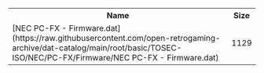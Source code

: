 <table>
<tr><th>Name</th><th>Size</th></tr>
<tr><td>
[NEC PC-FX - Firmware.dat](https://raw.githubusercontent.com/open-retrogaming-archive/dat-catalog/main/root/basic/TOSEC-ISO/NEC/PC-FX/Firmware/NEC PC-FX - Firmware.dat)
</td><td>1129</td></tr>
</table>
